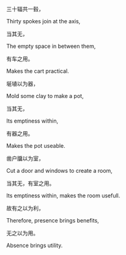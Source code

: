 三十辐共一毂，

Thirty spokes join at the axis,

当其无，

The empty space in between them,

有车之用。

Makes the cart practical.

埏埴以为器，

Mold some clay to make a pot,

当其无，

Its emptiness within,

有器之用。

Makes the pot useable.

凿户牖以为室，

Cut a door and windows to create a room,

当其无，有室之用。

Its emptiness within, makes the room usefull.

故有之以为利，

Therefore, presence brings benefits,

无之以为用。

Absence brings utility.
